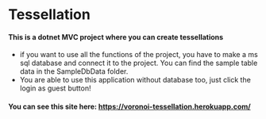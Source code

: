 # Tessellation
#### This is a dotnet MVC project where you can create tessellations
* if you want to use all the functions of the project, you have to make a ms sql database and connect it to the project. You can find the sample table data in the SampleDbData folder.
* You are able to use this application without database too, just click the login as guest button!
#### You can see this site here: https://voronoi-tessellation.herokuapp.com/

